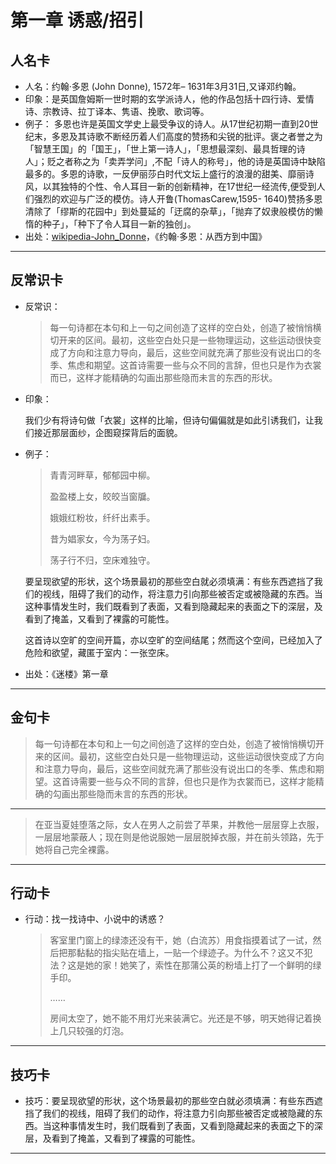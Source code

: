 # 第一章 诱惑/招引



## 人名卡

* 人名：约翰·多恩 (John Donne), 1572年– 1631年3月31日,又译邓约翰。
* 印象：是英国詹姆斯一世时期的玄学派诗人，他的作品包括十四行诗、爱情诗、宗教诗、拉丁译本、隽语、挽歌、歌词等。
* 例子： 多恩也许是英国文学史上最受争议的诗人。从17世纪初期一直到20世纪末，多恩及其诗歌不断经历着人们高度的赞扬和尖锐的批评。褒之者誉之为「智慧王国」的「国王」，「世上第一诗人」，「思想最深刻、最具哲理的诗人」；贬之者称之为「卖弄学问」,不配「诗人的称号」，他的诗是英国诗中缺陷最多的。多恩的诗歌，一反伊丽莎白时代文坛上盛行的浪漫的甜美、靡丽诗风，以其独特的个性、令人耳目一新的创新精神，在17世纪一经流传,便受到人们强烈的欢迎与广泛的模仿。诗人开鲁(ThomasCarew,1595- 1640)赞扬多恩清除了「缪斯的花园中」到处蔓延的「迂腐的杂草」，「抛弃了奴隶般模仿的懒惰的种子」，「种下了令人耳目一新的独创」。
* 出处：[wikipedia-John_Donne](https://en.wikipedia.org/wiki/John_Donne)，《约翰·多恩：从西方到中国》


---






## 反常识卡

- 反常识：

  > 每一句诗都在本句和上一句之间创造了这样的空白处，创造了被悄悄横切开来的区间。最初，这些空白处只是一些物理运动，这些运动很快变成了方向和注意力导向，最后，这些空间就充满了那些没有说出口的冬季、焦虑和期望。这首诗需要一些与众不同的言辞，但也只是作为衣裳而已，这样才能精确的勾画出那些隐而未言的东西的形状。

- 印象：

  我们少有将诗句做「衣裳」这样的比喻，但诗句偏偏就是如此引诱我们，让我们接近那层面纱，企图窥探背后的面貌。

- 例子：

  > 青青河畔草，郁郁园中柳。
  >
  > 盈盈楼上女，皎皎当窗牖。
  >
  > 娥娥红粉妆，纤纤出素手。
  >
  > 昔为娼家女，今为荡子妇。
  >
  > 荡子行不归，空床难独守。
  >

  要呈现欲望的形状，这个场景最初的那些空白就必须填满：有些东西遮挡了我们的视线，阻碍了我们的动作，将注意力引向那些被否定或被隐藏的东西。当这种事情发生时，我们既看到了表面，又看到隐藏起来的表面之下的深层，及看到了掩盖，又看到了裸露的可能性。

  这首诗以空旷的空间开篇，亦以空旷的空间结尾；然而这个空间，已经加入了危险和欲望，藏匿于室内：一张空床。

- 出处：《迷楼》第一章


---



## 金句卡

> 每一句诗都在本句和上一句之间创造了这样的空白处，创造了被悄悄横切开来的区间。最初，这些空白处只是一些物理运动，这些运动很快变成了方向和注意力导向，最后，这些空间就充满了那些没有说出口的冬季、焦虑和期望。这首诗需要一些与众不同的言辞，但也只是作为衣裳而已，这样才能精确的勾画出那些隐而未言的东西的形状。

---



> 在亚当夏娃堕落之际，女人在男人之前尝了苹果，并教他一层层穿上衣服，一层层地蒙蔽人；现在则是他说服她一层层脱掉衣服，并在前头领路，先于她将自己完全裸露。

---



## 行动卡

* 行动：找一找诗中、小说中的诱惑？

  > 客室里门窗上的绿漆还没有干，她（白流苏）用食指摸着试了一试，然后把那黏黏的指尖贴在墙上，一贴一个绿迹子。为什么不？这又不犯法？这是她的家！她笑了，索性在那蒲公英的粉墙上打了一个鲜明的绿手印。
  >
  > ……
  >
  > 房间太空了，她不能不用灯光来装满它。光还是不够，明天她得记着换上几只较强的灯泡。


---




## 技巧卡

* 技巧：要呈现欲望的形状，这个场景最初的那些空白就必须填满：有些东西遮挡了我们的视线，阻碍了我们的动作，将注意力引向那些被否定或被隐藏的东西。当这种事情发生时，我们既看到了表面，又看到隐藏起来的表面之下的深层，及看到了掩盖，又看到了裸露的可能性。


---










